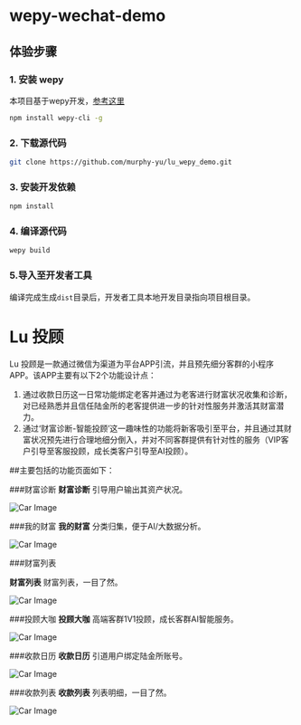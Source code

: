 # wepy-wechat-demo



## 体验步骤
### 1. 安装 wepy
本项目基于wepy开发，[参考这里](https://github.com/wepyjs/wepy)
```bash
npm install wepy-cli -g
```

### 2. 下载源代码
```bash
git clone https://github.com/murphy-yu/lu_wepy_demo.git
```

### 3. 安装开发依赖
```bash
npm install
```

### 4. 编译源代码
```bash
wepy build
```

### 5.导入至开发者工具

编译完成生成`dist`目录后，开发者工具本地开发目录指向项目根目录。

# Lu 投顾


Lu 投顾是一款通过微信为渠道为平台APP引流，并且预先细分客群的小程序APP。该APP主要有以下2个功能设计点：

1. 通过收款日历这一日常功能绑定老客并通过为老客进行财富状况收集和诊断，对已经熟悉并且信任陆金所的老客提供进一步的针对性服务并激活其财富潜力。
2. 通过‘财富诊断-智能投顾’这一趣味性的功能将新客吸引至平台，并且通过其财富状况预先进行合理地细分倒入，并对不同客群提供有针对性的服务（VIP客户引导至客服投顾，成长类客户引导至AI投顾）。



##主要包括的功能页面如下：


###财富诊断
**财富诊断** 引导用户输出其资产状况。

![Car Image](ScreenShots/财富诊断.PNG)


###我的财富
**我的财富** 分类归集，便于AI/大数据分析。

![Car Image](ScreenShots/我的财富.PNG)



###财富列表

**财富列表** 财富列表，一目了然。

![Car Image](ScreenShots/财富列表.PNG)

###投顾大咖
**投顾大咖** 高端客群1V1投顾，成长客群AI智能服务。

![Car Image](ScreenShots/投顾大咖.PNG)


###收款日历
**收款日历** 引道用户绑定陆金所账号。

![Car Image](ScreenShots/收款日历.PNG)


###收款列表
**收款列表** 列表明细，一目了然。

![Car Image](ScreenShots/收款列表.PNG)


